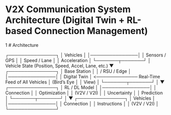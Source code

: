 # V2X Communication System Architecture (Digital Twin + RL-based Connection Management)


1 # Architecture

            
  ┌───────────────┐
  │   Vehicles    │
  │───────────────│
  │ Sensors / GPS │
  │ Speed / Lane  │
  │ Acceleration  │
  └───────┬───────┘
          │  Vehicle State (Position, Speed, Accel, Lane, etc.)
          ▼
  ┌───────────────┐
  │ Base Station  │
  │ / RSU / Edge  │
  │───────────────│
  │  Digital Twin │ <───────────── Real-Time Feed of All Vehicles
  │ (Bird’s Eye   │
  │    View)      │
  └───────┬───────┘
          │
          ▼
  ┌───────────────┐
  │ RL / DL Model │
  │───────────────│
  │ Connection    │
  │ Optimization  │
  │ (V2V / V2I)   │
  │ Uncertainty   │
  │ Prediction    │
  └───────┬───────┘
          │
          ▼
  ┌───────────────┐
  │   Vehicles    │
  │───────────────│
  │ Connection    │
  │ Instructions  │
  │ (V2V / V2I)   │
  └───────────────┘




